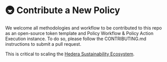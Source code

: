 # 🚇 Contribute a New Policy

We welcome all methodologies and workflow to be contributed to this repo as an open-source token template and Policy Workflow & Policy Action Execution instance. To do so, please follow the CONTRIBUTING.md instructions to submit a pull request.

This is critical to scaling the [Hedera Sustainability Ecosystem](https://github.com/dubgeis/HederaSustainabilityEcosystem/).
